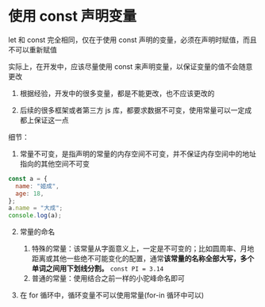 # 使用 const 声明变量

let 和 const 完全相同，仅在于使用 const 声明的变量，必须在声明时赋值，而且不可以重新赋值

实际上，在开发中，应该尽量使用 const 来声明变量，以保证变量的值不会随意更改

1. 根据经验，开发中的很多变量，都是不能更改，也不应该更改的

2. 后续的很多框架或者第三方 js 库，都要求数据不可变，使用常量可以一定成都上保证这一点

细节：

1. 常量不可变，是指声明的常量的内存空间不可变，并不保证内存空间中的地址指向的其他空间不可变

```js
const a = {
  name: "姬成",
  age: 18,
};
a.name = "大成";
console.log(a);
```

2. 常量的命名

   1. 特殊的常量：该常量从字面意义上，一定是不可变的；比如圆周率、月地距离或其他一些绝不可能变化的配置，通常**该常量的名称全部大写，多个单词之间用下划线分割。**
      `const PI = 3.14`
   2. 普通的常量：使用结合之前一样的小驼峰命名即可

3. 在 for 循环中，循环变量不可以使用常量(for-in 循环中可以)
